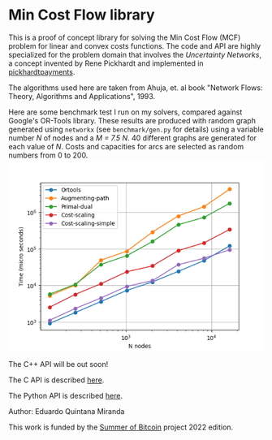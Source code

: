 Min Cost Flow library
=====================

This is a proof of concept library for solving the Min Cost Flow (MCF) problem
for linear and convex costs functions.
The code and API are highly specialized for the problem domain that involves the
*Uncertainty Networks*, a concept invented by Rene Pickhardt
and implemented in
[pickhardtpayments](github.com/renepickhardt/pickhardtpayments).

The algorithms used here are taken from Ahuja, et. al book "Network Flows:
Theory, Algorithms and Applications", 1993.

Here are some benchmark test I run on my solvers, compared against Google's OR-Tools library.
These results are produced with random graph generated using `networkx` (see `benchmark/gen.py`
for details) using a variable number *N* of nodes and a *M = 7.5 N*.
40 different graphs are generated for each value of *N*.
Costs and capacities for arcs are selected as random numbers from 0 to 200.
![](/assets/benchmark.png)

The C++ API will be out soon!

The C API is described [here](c-api.md).

The Python API is described [here](python-api.md).

Author: Eduardo Quintana Miranda

This work is funded by the [Summer of Bitcoin](www.summerofbitcoin.org) project 2022 edition.
